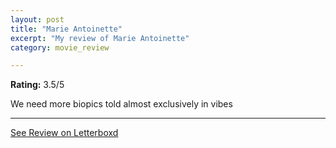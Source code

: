 ```yaml
---
layout: post
title: "Marie Antoinette"
excerpt: "My review of Marie Antoinette"
category: movie_review

---
```


**Rating:** 3.5/5

We need more biopics told almost exclusively in vibes

<hr>

[See Review on Letterboxd](https://boxd.it/3rhspp)
